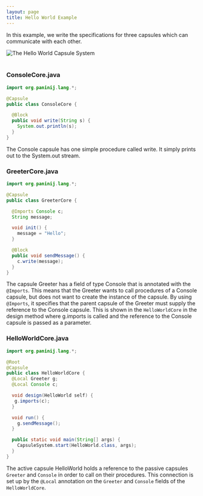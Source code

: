 ```yaml
---
layout: page
title: Hello World Example
---
```


In this example, we write the specifications for three capsules which can
communicate with each other.

<div class="row">
<div class="col-md-10 offset-md-1">
<img src="/img/hello_world_capsule_system.jpg"
     class="img-fluid"
     alt="The Hello World Capsule System">
</div>
</div>
<br />


### ConsoleCore.java

``` java
import org.paninij.lang.*;

@Capsule
public class ConsoleCore {

  @Block
  public void write(String s) {
    System.out.println(s);
  }
}
```

The Console capsule has one simple procedure called write. It simply prints out
to the System.out stream.

### GreeterCore.java

``` java
import org.paninij.lang.*;

@Capsule
public class GreeterCore {

  @Imports Console c;
  String message;

  void init() {
    message = "Hello";
  }

  @Block
  public void sendMessage() {
    c.write(message);
  }
}
```

The capsule Greeter has a field of type Console that is annotated with the
`@Imports`. This means that the Greeter wants to call procedures of a Console
capsule, but does not want to create the instance of the capsule. By using
`@Imports`, it specifies that the parent capsule of the Greeter must supply the
reference to the Console capsule. This is shown in the `HelloWorldCore` in the
design method where g.imports is called and the reference to the Console capsule
is passed as a parameter.

### HelloWorldCore.java

``` java
import org.paninij.lang.*;

@Root
@Capsule
public class HelloWorldCore {
  @Local Greeter g;
  @Local Console c;

  void design(HelloWorld self) {
   g.imports(c);
  }

  void run() {
    g.sendMessage();
  }

  public static void main(String[] args) {
    CapsuleSystem.start(HelloWorld.class, args);
  }
}
```

The active capsule HelloWorld holds a reference to the passive capsules
`Greeter` and `Console` in order to call on their procedures. This connection is
set up by the `@Local` annotation on the `Greeter` and `Console` fields of the
`HelloWorldCore`.
